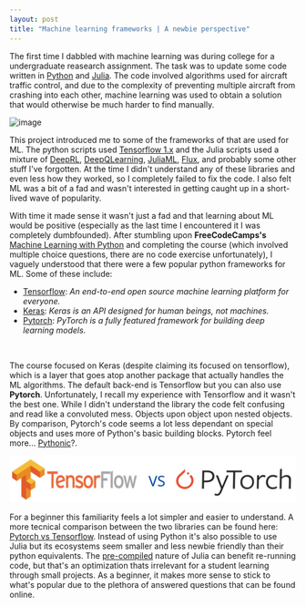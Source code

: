 ```yaml
---
layout: post
title: "Machine learning frameworks | A newbie perspective"
---
```


The first time I dabbled with machine learning was during college for a undergraduate reasearch assignment. The task was to update some code written in [Python](https://www.python.org/) and [Julia](https://julialang.org/). The code involved algorithms used for aircraft traffic control, and due to the complexity of preventing multiple aircraft from crashing into each other, machine learning was used to obtain a solution that would otherwise be much harder to find manually.

![image](https://www.mdpi.com/symmetry/symmetry-12-00985/article_deploy/html/images/symmetry-12-00985-g001-550.jpg)

This project introduced me to some of the frameworks of that are used for ML. The python scripts used [Tensorflow 1.x](https://www.tensorflow.org/) and the Julia scripts used a mixture of [DeepRL](https://github.com/mkschleg/DeepRL.jl), [DeepQLearning](https://github.com/JuliaPOMDP/DeepQLearning.jl), [JuliaML](https://github.com/JuliaML), [Flux](https://fluxml.ai/Flux.jl/stable/), and probably some other stuff I've forgotten. At the time I didn't understand any of these libraries and even less how they worked, so I completely failed to fix the code. I also felt ML was a bit of a fad and wasn't interested in getting caught up in a short-lived wave of popularity. 
 
With time it made sense it wasn't just a fad and that learning about ML would be positive (especially as the last time I encountered it I was completely dumbfounded). After stumbling upon __FreeCodeCamps's__ [Machine Learning with Python](https://www.freecodecamp.org/learn/machine-learning-with-python/) and completing the course (which involved multiple choice questions, there are no code exercise unfortunately), I vaguely understood that there were a few popular python frameworks for ML. Some of these include:

- [Tensorflow](https://www.tensorflow.org/): _An end-to-end open source machine learning platform for everyone._
- [Keras](https://keras.io/): _Keras is an API designed for human beings, not machines._
- [Pytorch](https://pytorch.org/): _PyTorch is a fully featured framework for building deep learning models._   
<br>

The course focused on Keras (despite claiming its focused on tensorflow), which is a layer that goes atop another package that actually handles the ML algorithms. The default back-end is Tensorflow but you can also use __Pytorch__. Unfortunately, I recall my experience with Tensorflow and it wasn't the best one. While I didn't understand the library the code felt confusing and read like a convoluted mess. Objects upon object upon nested objects. By comparison, Pytorch's code seems a lot less dependant on special objects and uses more of Python's basic building blocks. Pytorch feel more... [Pythonic](https://builtin.com/data-science/pythonic)?.

![image](/img/machine-learning/framworks.jpg)

For a beginner this familiarity feels a lot simpler and easier to understand. A more tecnical comparison between the two libraries can be found here: [Pytorch vs Tensorflow](https://realpython.com/pytorch-vs-tensorflow/). Instead of using Python it's also possible to use Julia but its ecosystems seem smaller and less newbie friendly than their python equivalents. The [pre-compiled](https://julialang.github.io/PrecompileTools.jl/stable/) nature of Julia can benefit re-running code, but that's an optimization thats irrelevant for a student learning through small projects. As a beginner, it makes more sense to stick to what's popular due to the plethora of answered questions that can be found online.
